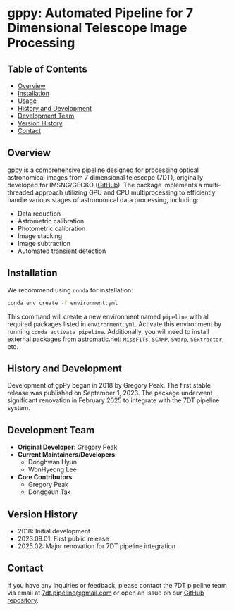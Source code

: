 # gppy: Automated Pipeline for 7 Dimensional Telescope Image Processing

## Table of Contents
- [Overview](#overview)
- [Installation](#install)
- [Usage](#usage)
- [History and Development](#history-and-development)
- [Development Team](#development-team)
- [Version History](#version-history)
- [Contact](#contact)

## Overview
gppy is a comprehensive pipeline designed for processing optical astronomical images from 7 dimensional telescope (7DT), originally developed for IMSNG/GECKO ([GitHub](https://github.com/SilverRon/gppy)). The package implements a multi-threaded approach utilizing GPU and CPU multiprocessing to efficiently handle various stages of astronomical data processing, including:

- Data reduction
- Astrometric calibration
- Photometric calibration
- Image stacking
- Image subtraction
- Automated transient detection

## Installation
We recommend using `conda` for installation:

```bash
conda env create -f environment.yml
```

This command will create a new environment named `pipeline` with all required packages listed in `environment.yml`. Activate this environment by running `conda activate pipeline`. Additionally, you will need to install external packages from [astromatic.net](https://www.astromatic.net/software/): `MissFITs`, `SCAMP`, `SWarp`, `SExtractor`, etc.

## History and Development
Development of gpPy began in 2018 by Gregory Peak. The first stable release was published on September 1, 2023. The package underwent significant renovation in February 2025 to integrate with the 7DT pipeline system.

## Development Team
- **Original Developer**: Gregory Peak
- **Current Maintainers/Developers**: 
  - Donghwan Hyun
  - WonHyeong Lee
- **Core Contributors**:
  - Gregory Peak
  - Donggeun Tak
  
## Version History
- 2018: Initial development
- 2023.09.01: First public release
- 2025.02: Major renovation for 7DT pipeline integration

## Contact
If you have any inquiries or feedback, please contact the 7DT pipeline team via email at [7dt.pipeline@gmail.com](mailto:7dt.pipeline@gmail.com) or open an issue on our [GitHub repository](https://github.com/7DimensionalTelescope/pipeline).
